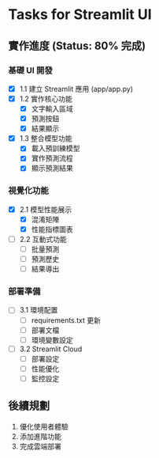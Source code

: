 # Tasks for Streamlit UI

## 實作進度 (Status: 80% 完成)

### 基礎 UI 開發
- [x] 1.1 建立 Streamlit 應用 (app/app.py)
- [x] 1.2 實作核心功能
  - [x] 文字輸入區域
  - [x] 預測按鈕
  - [x] 結果顯示
- [x] 1.3 整合模型功能
  - [x] 載入預訓練模型
  - [x] 實作預測流程
  - [x] 顯示預測結果

### 視覺化功能
- [x] 2.1 模型性能展示
  - [x] 混淆矩陣
  - [x] 性能指標圖表
- [ ] 2.2 互動式功能
  - [ ] 批量預測
  - [ ] 預測歷史
  - [ ] 結果導出

### 部署準備
- [ ] 3.1 環境配置
  - [ ] requirements.txt 更新
  - [ ] 部署文檔
  - [ ] 環境變數設定
- [ ] 3.2 Streamlit Cloud
  - [ ] 部署設定
  - [ ] 性能優化
  - [ ] 監控設定

## 後續規劃
1. 優化使用者體驗
2. 添加進階功能
3. 完成雲端部署
